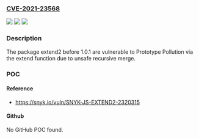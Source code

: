 ### [CVE-2021-23568](https://cve.mitre.org/cgi-bin/cvename.cgi?name=CVE-2021-23568)
![](https://img.shields.io/static/v1?label=Product&message=extend2&color=blue)
![](https://img.shields.io/static/v1?label=Version&message=%3C%201.0.1%20&color=brighgreen)
![](https://img.shields.io/static/v1?label=Vulnerability&message=Prototype%20Pollution&color=brighgreen)

### Description

The package extend2 before 1.0.1 are vulnerable to Prototype Pollution via the extend function due to unsafe recursive merge.

### POC

#### Reference
- https://snyk.io/vuln/SNYK-JS-EXTEND2-2320315

#### Github
No GitHub POC found.

